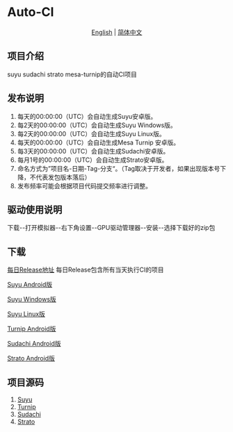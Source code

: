 # Auto-CI

<p align="center">
<a href="./README.md">English</a> | <a href="./README_CN.md">简体中文</a>
</p>

## 项目介绍

suyu sudachi strato mesa-turnip的自动CI项目

## 发布说明

1. 每天的00:00:00（UTC）会自动生成Suyu安卓版。
2. 每2天的00:00:00（UTC）会自动生成Suyu Windows版。
3. 每2天的00:00:00（UTC）会自动生成Suyu Linux版。
4. 每天的00:00:00（UTC）会自动生成Mesa Turnip 安卓版。
5. 每3天的00:00:00（UTC）会自动生成Sudachi安卓版。
6. 每月1号的00:00:00（UTC）会自动生成Strato安卓版。
7. 命名方式为”项目名-日期-Tag-分支“。（Tag取决于开发者，如果出现版本号下降，不代表发包版本落后）
8. 发布频率可能会根据项目代码提交频率进行调整。

## 驱动使用说明

下载--打开模拟器--右下角设置--GPU驱动管理器--安装--选择下载好的zip包

## 下载

[每日Release地址](https://github.com/ImpXada/Auto-CI/releases)
每日Release包含所有当天执行CI的项目

[Suyu Android版](https://github.com/ImpXada/Auto-CI/releases/tag/suyu-android)

[Suyu Windows版](https://github.com/ImpXada/Auto-CI/releases/tag/suyu-windows)

[Suyu Linux版](https://github.com/ImpXada/Auto-CI/releases/tag/suyu-linux)

[Turnip Android版](https://github.com/ImpXada/Auto-CI/releases/tag/mesa-turnip-android)

[Sudachi Android版](https://github.com/ImpXada/Auto-CI/releases/tag/sudachi-android)

[Strato Android版](https://github.com/ImpXada/Auto-CI/releases/tag/strato-android)

## 项目源码

1. [Suyu](https://git.suyu.dev/suyu/suyu)
2. [Turnip](https://gitlab.freedesktop.org/mesa/mesa)
3. [Sudachi](https://github.com/sudachi-emu/sudachi)
4. [Strato](https://github.com/strato-emu/strato)